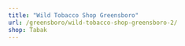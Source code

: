 ```yaml
---
title: "Wild Tobacco Shop Greensboro"
url: /greensboro/wild-tobacco-shop-greensboro-2/
shop: Tabak
---
```

